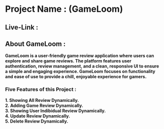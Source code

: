 # Project Name : (GameLoom)

## Live-Link :

## About GameLoom :

**GameLoom is a user-friendly game review application where users can explore and share game reviews. The platform features user authentication, review management, and a clean, responsive UI to ensure a simple and engaging experience. GameLoom focuses on functionality and ease of use to provide a chill, enjoyable experience for gamers.**

### Five Features of this Project :

**1. Showing All Review Dynamically.** <br>
**2. Adding Game Review Dynamically.** <br>
**3. Showing User Indibidual Review Dynamically.** <br>
**4. Update Review Dynamically.** <br>
**5. Delete Review Dynamically.**
